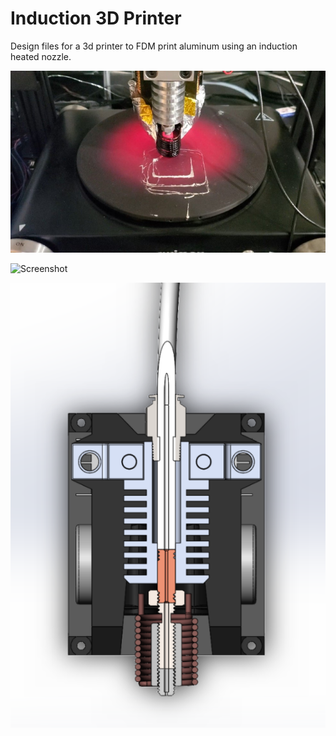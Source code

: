 # Induction 3D Printer

Design files for a 3d printer to FDM print aluminum using an induction heated nozzle.

![Screenshot](Screenshot.jpg)



![Screenshot](Screenshot3.PNG)


![Screenshot](Screenshot2.PNG)


